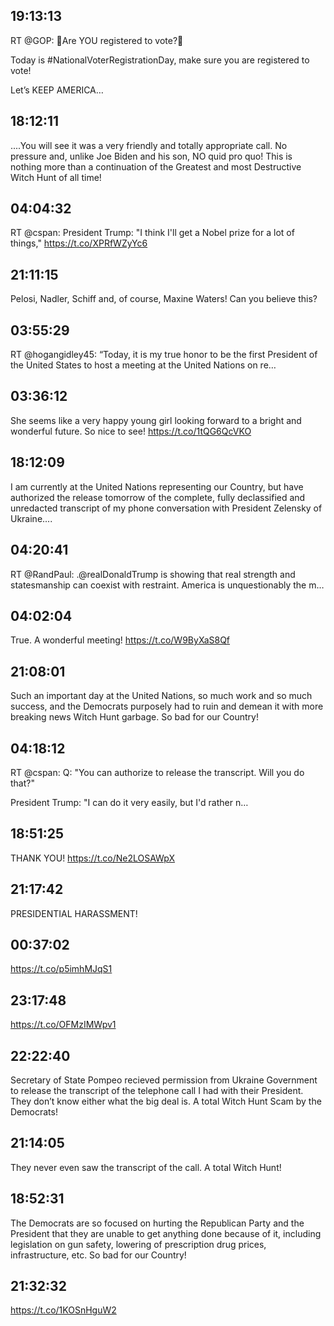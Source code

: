 ## 19:13:13
RT @GOP: 🚨Are YOU registered to vote?🚨
 
Today is #NationalVoterRegistrationDay, make sure you are registered to vote!
 
Let’s KEEP AMERICA…
## 18:12:11
....You will see it was a very friendly and totally appropriate call. No pressure and, unlike Joe Biden and his son, NO quid pro quo! This is nothing more than a continuation of the Greatest and most Destructive Witch Hunt of all time!
## 04:04:32
RT @cspan: President Trump: "I think I'll get a Nobel prize for a lot of things," https://t.co/XPRfWZyYc6
## 21:11:15
Pelosi, Nadler, Schiff and, of course, Maxine Waters! Can you believe this?
## 03:55:29
RT @hogangidley45: “Today, it is my true honor to be the first President of the United States to host a meeting at the United Nations on re…
## 03:36:12
She seems like a very happy young girl looking forward to a bright and wonderful future. So nice to see! https://t.co/1tQG6QcVKO
## 18:12:09
I am currently at the United Nations representing our Country, but have authorized the release tomorrow of the complete, fully declassified and unredacted transcript of my phone conversation with President Zelensky of Ukraine....
## 04:20:41
RT @RandPaul: .@realDonaldTrump is showing that real strength and statesmanship can coexist with restraint. America is unquestionably the m…
## 04:02:04
True. A wonderful meeting! https://t.co/W9ByXaS8Qf
## 21:08:01
Such an important day at the United Nations, so much work and so much success, and the Democrats purposely had to ruin and demean it with more breaking news Witch Hunt garbage. So bad for our Country!
## 04:18:12
RT @cspan: Q: "You can authorize to release the transcript. Will you do that?"

President Trump: "I can do it very easily, but I'd rather n…
## 18:51:25
THANK YOU! https://t.co/Ne2LOSAWpX
## 21:17:42
PRESIDENTIAL HARASSMENT!
## 00:37:02
https://t.co/p5imhMJqS1
## 23:17:48
https://t.co/OFMzIMWpv1
## 22:22:40
Secretary of State Pompeo recieved permission from Ukraine Government to release the transcript of the telephone call I had with their President. They don’t know either what the big deal is. A total Witch Hunt Scam by the Democrats!
## 21:14:05
They never even saw the transcript of the call. A total Witch Hunt!
## 18:52:31
The Democrats are so focused on hurting the Republican Party and the President that they are unable to get anything done because of it, including legislation on gun safety, lowering of prescription drug prices, infrastructure, etc. So bad for our Country!
## 21:32:32
https://t.co/1KOSnHguW2

